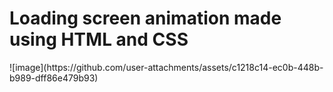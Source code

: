 <h1>Loading screen animation made using HTML and CSS</h1>
![image](https://github.com/user-attachments/assets/c1218c14-ec0b-448b-b989-dff86e479b93)

